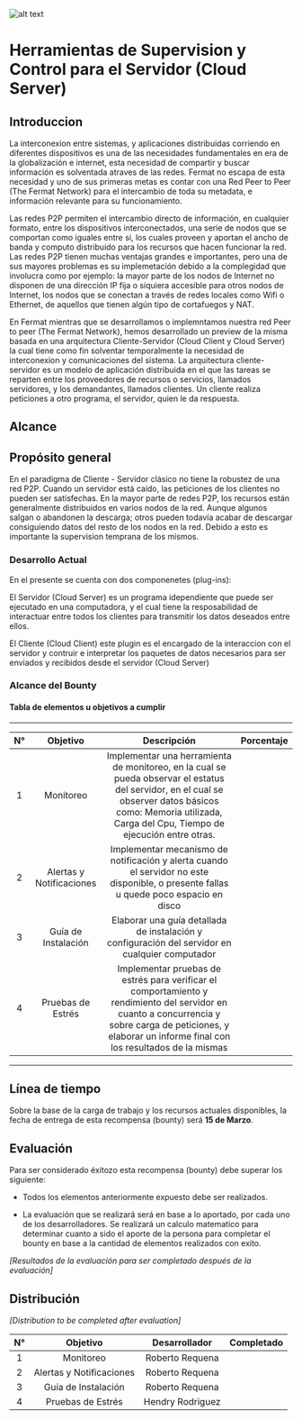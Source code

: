 ![alt text](https://github.com/bitDubai/media-kit/blob/master/MediaKit/Fermat%20Branding/Fermat%20Logotype/Fermat_Logo_3D.png "Fermat Logo")

# Herramientas de Supervision y Control para el Servidor (Cloud Server)

## Introduccion

La interconexion entre sistemas, y aplicaciones distribuidas corriendo en diferentes dispositivos es una de las necesidades fundamentales en era de la globalización e internet, esta necesidad de compartir y buscar información es solventada atraves de las redes. Fermat no escapa de esta necesidad y uno de sus primeras metas es contar con una Red Peer to Peer (The Fermat Network) para el intercambio de toda su metadata, e información relevante para su funcionamiento.

Las redes P2P permiten el intercambio directo de información, en cualquier formato, entre los dispositivos interconectados, una serie de nodos que se comportan como iguales entre sí, los cuales proveen y aportan el ancho de banda y computo distribuido para los recursos que hacen funcionar la red. Las redes P2P tienen muchas ventajas grandes e importantes, pero una de sus mayores problemas es su implemetación debido a la complegidad que involucra como por ejemplo: la mayor parte de los nodos de Internet no disponen de una dirección IP fija o siquiera accesible para otros nodos de Internet,  los nodos que se conectan a través de redes locales como Wifi o Ethernet, de aquellos que tienen algún tipo de cortafuegos y NAT. 

En Fermat mientras que se desarrollamos o implemntamos nuestra red Peer to peer (The Fermat Network), hemos desarrollado un preview de la misma basada en una arquitectura Cliente-Servidor (Cloud Client y Cloud Server) la cual tiene como fin solventar temporalmente la necesidad de interconexion y comunicaciones del sistema. La arquitectura cliente-servidor es un modelo de aplicación distribuida en el que las tareas se reparten entre los proveedores de recursos o servicios, llamados servidores, y los demandantes, llamados clientes. Un cliente realiza peticiones a otro programa, el servidor, quien le da respuesta.

## Alcance

## Propósito general

En el paradigma de Cliente - Servidor clásico no tiene la robustez de una red P2P. Cuando un servidor está caído, las peticiones de los clientes no pueden ser satisfechas. En la mayor parte de redes P2P, los recursos están generalmente distribuidos en varios nodos de la red. Aunque algunos salgan o abandonen la descarga; otros pueden todavía acabar de descargar consiguiendo datos del resto de los nodos en la red. Debido a esto es importante la supervision temprana de los mismos.

### Desarrollo Actual

En el presente se cuenta con dos componenetes (plug-ins):

El Servidor (Cloud Server) es un programa idependiente que puede ser ejecutado en una computadora, y el cual tiene la resposabilidad de interactuar entre todos los clientes para transmitir los datos deseados entre ellos.

El Cliente (Cloud Client) este plugin es el encargado de la interaccion con el servidor y contruir e interpretar los paquetes de datos necesarios para ser enviados y recibidos desde el servidor (Cloud Server)

### Alcance del Bounty

#### Tabla de elementos u objetivos a cumplir



---
| N° | Objetivo | Descripción | Porcentaje |
|:--:|:--------:|:-----------:|:-------------:|
| 1 |Monitoreo	| Implementar una herramienta de monitoreo, en la cual se pueda observar el estatus del servidor, en el cual se observer datos básicos como: Memoria utilizada, Carga del Cpu, Tiempo de ejecución entre otras.|  |
| 2 | Alertas y Notificaciones | Implementar mecanismo de notificación y alerta  cuando el servidor no este disponible, o presente fallas u quede poco espacio en disco |  |
|3| Guía de Instalación | Elaborar una guía detallada de instalación y configuración del servidor en cualquier computador | |
|4| Pruebas de Estrés |	Implementar pruebas de estrés para verificar el comportamiento y rendimiento del servidor en cuanto a concurrencia y sobre carga de peticiones, y elaborar un informe final con los resultados de la mismas  |  |
---

## Línea de tiempo

Sobre la base de la carga de trabajo y los recursos actuales disponibles, la fecha de entrega de esta recompensa (bounty) será **15 de Marzo**.

## Evaluación

Para ser considerado éxitozo esta recompensa (bounty) debe superar los siguiente:

* Todos los elementos anteriormente expuesto debe ser realizados.

* La evaluación que se realizará será en base a lo aportado, por cada uno de los desarrolladores. Se realizará un calculo matematico para determinar cuanto a sido el aporte de la persona para completar el bounty en base a la cantidad de elementos realizados con exito.


*[Resultados de la evaluación para ser completado después de la evaluación]*

## Distribución

*[Distribution to be completed after evaluation]*

| N° | Objetivo  | Desarrollador | Completado |
|:--:|:---------:|:-------------:| :-------------:|
| 1  | Monitoreo | Roberto Requena ||
| 2  | Alertas y Notificaciones | Roberto Requena | |
| 3  | Guía de Instalación | Roberto Requena | |
| 4  | Pruebas de Estrés | Hendry Rodriguez | |
